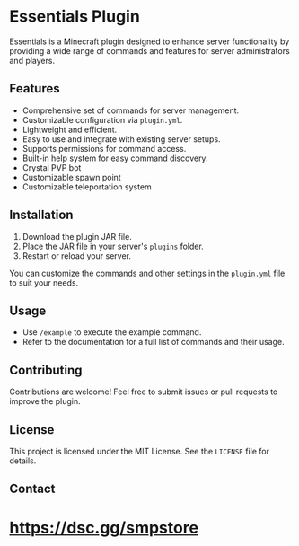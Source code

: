 # Essentials Plugin

Essentials is a Minecraft plugin designed to enhance server functionality by providing a wide range of commands and features for server administrators and players.

## Features
- Comprehensive set of commands for server management.
- Customizable configuration via `plugin.yml`.
- Lightweight and efficient.
- Easy to use and integrate with existing server setups.
- Supports permissions for command access.
- Built-in help system for easy command discovery.
- Crystal PVP bot
- Customizable spawn point
- Customizable teleportation system


## Installation
1. Download the plugin JAR file.
2. Place the JAR file in your server's `plugins` folder.
3. Restart or reload your server.

You can customize the commands and other settings in the `plugin.yml` file to suit your needs.

## Usage
- Use `/example` to execute the example command.
- Refer to the documentation for a full list of commands and their usage.

## Contributing
Contributions are welcome! Feel free to submit issues or pull requests to improve the plugin.

## License
This project is licensed under the MIT License. See the `LICENSE` file for details.

## Contact
# https://dsc.gg/smpstore